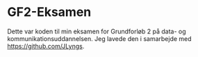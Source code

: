 # GF2-Eksamen
Dette var koden til min eksamen for Grundforløb 2 på data- og kommunikationsuddannelsen. Jeg lavede den i samarbejde med https://github.com/JLyngs.

